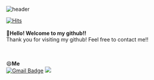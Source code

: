 ![header](https://capsule-render.vercel.app/api?type=waving&height=200&text=welcome!&fontAlign=80&fontAlignY=40&color=gradient)

[![Hits](https://hits.seeyoufarm.com/api/count/incr/badge.svg?url=https%3A%2F%2Fgithub.com%2Fdevk0ng&count_bg=%23A43DC8&title_bg=%23616E9F&icon=&icon_color=%23E7E7E7&title=hits&edge_flat=false)](https://hits.seeyoufarm.com)
<br/><br/>
👋**Hello! Welcome to my github!!**<br/>
Thank you for visiting my github! Feel free to contact me!!
<br/><br/><br/>
<!-- 🛠**Techs that i've used at least once**
<br/>
<img src="https://camo.githubusercontent.com/372dfe5550512c1b2e7e3649ea92a5cbadeec44a51c3b2bf822fe2a7a22c13d7/68747470733a2f2f696d672e736869656c64732e696f2f62616467652f4a6176612d3030373339363f7374796c653d666c61742d737175617265266c6f676f3d4a617661266c6f676f436f6c6f723d7768697465" data-canonical-src="https://img.shields.io/badge/Java-007396?style=flat&amp;logo=Java&amp;logoColor=white" style="max-width:100%;">
<img src="https://camo.githubusercontent.com/89b52efeb1444c107d4e810705983737057a6dbaf44dd97977abb35ffa92dda9/68747470733a2f2f696d672e736869656c64732e696f2f62616467652f432b2b2d3030353939433f7374796c653d666c61742d737175617265266c6f676f3d43253242253242266c6f676f436f6c6f723d7768697465" data-canonical-src="https://img.shields.io/badge/C++-00599C?style=flat&amp;logo=C%2B%2B&amp;logoColor=white" style="max-width:100%;">
<img src="https://camo.githubusercontent.com/c627263bfde5e853eef76b088f380460a4f2f2d909175eee6a77b42ca1a041c1/68747470733a2f2f696d672e736869656c64732e696f2f62616467652f432d4138423943433f7374796c653d666c61742d737175617265266c6f676f3d43266c6f676f436f6c6f723d7768697465" data-canonical-src="https://img.shields.io/badge/C-A8B9CC?style=flat&amp;logo=C&amp;logoColor=white" style="max-width:100%;">
<img src="https://camo.githubusercontent.com/dd7559df3804c36eeeb5da15bb3445ea66682b8ffc736e2dc737e1975056cbf4/68747470733a2f2f696d672e736869656c64732e696f2f62616467652f507974686f6e2d3337363641423f7374796c653d666c61742d737175617265266c6f676f3d507974686f6e266c6f676f436f6c6f723d7768697465" data-canonical-src="https://img.shields.io/badge/Python-3766AB?style=flat&amp;logo=Python&amp;logoColor=white" style="max-width:100%;">
<img src="https://camo.githubusercontent.com/607f3adb5fb476059b0021201f5e48b5cafa7d82eb10d60e4385ae128aef1ac8/68747470733a2f2f696d672e736869656c64732e696f2f62616467652f4a6176617363726970742d6666623133623f7374796c653d666c61742d737175617265266c6f676f3d6a617661736372697074266c6f676f436f6c6f723d7768697465" data-canonical-src="https://img.shields.io/badge/Javascript-ffb13b?style=flat&amp;logo=javascript&amp;logoColor=white" style="max-width:100%;">
<img src="https://camo.githubusercontent.com/dcda8d4b13cf09b9e90b1b44d91aefd13f2bdca27b55733f4f3332339e3d190f/68747470733a2f2f696d672e736869656c64732e696f2f62616467652f48544d4c2d6533346632363f7374796c653d666c6174266c6f676f3d68746d6c35266c6f676f436f6c6f723d7768697465" data-canonical-src="https://img.shields.io/badge/HTML-e34f26?style=flat&amp;logo=html5&amp;logoColor=white" style="max-width:100%;">
<img src="https://camo.githubusercontent.com/997205b77cd7eac35fdae833c285ec8c87d0d45e26f5b5482a61f391a3733844/68747470733a2f2f696d672e736869656c64732e696f2f62616467652f6373732d3135373242363f7374796c653d666c61742d737175617265266c6f676f3d63737333266c6f676f436f6c6f723d7768697465" data-canonical-src="https://img.shields.io/badge/css-1572B6?style=flat&amp;logo=css3&amp;logoColor=white" style="max-width:100%;">
<br/>
<img src="https://camo.githubusercontent.com/1f38af5ca8299d9d7bc2df4b6f22a69533a0938bc9049023efa97c58c7218494/68747470733a2f2f696d672e736869656c64732e696f2f62616467652f537072696e67426f6f742d3644423333463f7374796c653d666c61742d737175617265266c6f676f3d537072696e67266c6f676f436f6c6f723d7768697465" data-canonical-src="https://img.shields.io/badge/SpringBoot-6DB33F?style=flat&amp;logo=Spring&amp;logoColor=white" style="max-width:100%;">
<img src="https://camo.githubusercontent.com/ea128fb6fc5fd218a61f0143ac9cf2d8a3e045447acb1ca767c6fae581bac956/68747470733a2f2f696d672e736869656c64732e696f2f62616467652f52656163742d3631646166623f7374796c653d666c6174266c6f676f3d7265616374266c6f676f436f6c6f723d7768697465" data-canonical-src="https://img.shields.io/badge/React-61dafb?style=flat&amp;logo=react&amp;logoColor=white" style="max-width:100%;">
<img src="https://img.shields.io/badge/-gRPC-brightgreen?style=flat" style="max-width:100%;">
<img src="https://camo.githubusercontent.com/6006dacfca34559af33ccdd157a2e4e6beacd0452a1e6da73f31a96b176720ba/68747470733a2f2f696d672e736869656c64732e696f2f62616467652f4f7261636c652d4638303030303f7374796c653d666c6174266c6f676f3d4f7261636c65266c6f676f436f6c6f723d7768697465" data-canonical-src="https://img.shields.io/badge/Oracle-F80000?style=flat&amp;logo=Oracle&amp;logoColor=white" style="max-width:100%;">
<img src="https://camo.githubusercontent.com/779f9a01c244fb737d351d3256288537428012c3cc755e70e7c5663afc1b7c01/68747470733a2f2f696d672e736869656c64732e696f2f62616467652f4d7953514c2d3434373941313f7374796c653d666c6174266c6f676f3d4d7953514c266c6f676f436f6c6f723d7768697465" data-canonical-src="https://img.shields.io/badge/MySQL-4479A1?style=flat&amp;logo=MySQL&amp;logoColor=white" style="max-width:100%;">
<img src="https://camo.githubusercontent.com/8aa7fdcd3402ea395c3fdbd8c00fe0f6b7be091fcf985556a2b2097847616bc8/68747470733a2f2f696d672e736869656c64732e696f2f62616467652f6177732d3333333636343f7374796c653d666c61742d737175617265266c6f676f3d616d617a6f6e2d617773266c6f676f436f6c6f723d7768697465" data-canonical-src="https://img.shields.io/badge/aws-333664?style=flat&amp;logo=amazon-aws&amp;logoColor=white" style="max-width:100%;">
<br/><br/><br/> -->
😄**Me**
<br/>
[![Gmail Badge](https://img.shields.io/badge/Gmail-D14836?style=flat&logo=Gmail&logoColor=white)](mailto:hsb1596321@gmail.com)
<a href="https://devk0ng.github.io" target="_blank">
<img src="https://camo.githubusercontent.com/1dfd498a979c2d50880d6ed92c8c31413575063ea3a38df54bba28620e84ba5f/687474703a2f2f696d672e736869656c64732e696f2f62616467652f2d54656368253230626c6f672d626c61636b3f7374796c653d666c61742d737175617265266c6f676f3d676974687562266c696e6b3d68747470733a2f2f7a7a737a612e6769746875622e696f2f" style="max-width:100%;">
</a>
<!--<a href="" target="_blank"><img src="https://img.shields.io/badge/-portfolio-blue?style=flat"/></a>
<a href="[연결할 링크]" target="_blank"><img src="https://img.shields.io/badge/[쓰고 싶은 텍스트]-[컬러 코드]?style=flat&logo=[브랜드 이름]&logoColor=white"/></a>
-->
<br/><br/>
<!-- [![Anurag's GitHub stats](https://github-readme-stats.vercel.app/api?username=devk0ng&show_icons=true&theme=buefy)](https://github.com/anuraghazra/github-readme-stats)
&nbsp;&nbsp;&nbsp;
<img src="http://mazassumnida.wtf/api/v2/generate_badge?boj=hongsbin"> -->
<!--
**devk0ng/devk0ng** is a ✨ _special_ ✨ repository because its `README.md` (this file) appears on your GitHub profile.

Here are some ideas to get you started:

- 🔭 I’m currently working on ...
- 🌱 I’m currently learning ...
- 👯 I’m looking to collaborate on ...
- 🤔 I’m looking for help with ...
- 💬 Ask me about ...
- 📫 How to reach me: ...
- 😄 Pronouns: ...
- ⚡ Fun fact: ...
-->

